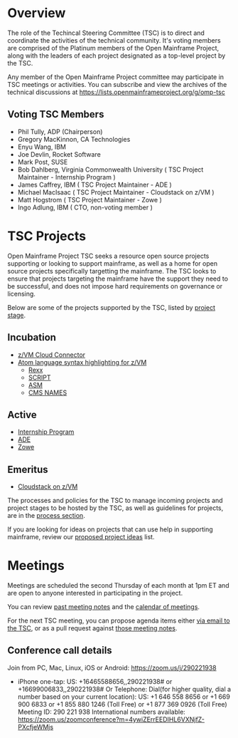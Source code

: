# Overview

The role of the Techincal Steering Committee (TSC) is to direct and coordinate the activities of the technical community. It's voting members are comprised of the Platinum members of the Open Mainframe Project, along with the leaders of each project designated as a top-level project by the TSC.

Any member of the Open Mainframe Project committee may participate in TSC meetings or activities. You can subscribe and view the archives of the technical discussions at https://lists.openmainframeproject.org/g/omp-tsc

## Voting TSC Members

  * Phil Tully, ADP (Chairperson)
  * Gregory MacKinnon, CA Technologies
  * Enyu Wang, IBM
  * Joe Devlin, Rocket Software
  * Mark Post, SUSE
  * Bob Dahlberg, Virginia Commonwealth University ( TSC Project Maintainer - Internship Program )
  * James Caffrey, IBM ( TSC Project Maintainer - ADE )
  * Michael MacIsaac ( TSC Project Maintainer - Cloudstack on z/VM )
  * Matt Hogstrom ( TSC Project Maintainer - Zowe )
  * Ingo Adlung, IBM ( CTO, non-voting member )

# TSC Projects

Open Mainframe Project TSC seeks a resource open source projects supporting or looking to support mainframe, as well as a home for open source projects specifically targetting the mainframe. The TSC looks to ensure that projects targeting the mainframe have the support they need to be successful, and does not impose hard requirements on governance or licensing.

Below are some of the projects supported by the TSC, listed by [project stage](process/project_stages.md).

## Incubation

  * [z/VM Cloud Connector](projects/proposals/z:VM%20Cloud%20connector.md)
  * [Atom language syntax highlighting for z/VM](https://atom.io/users/openmainframeproject)
    * [Rexx](https://github.com/openmainframeproject/atompkg-language-zvm-rexx)
    * [SCRIPT](https://github.com/openmainframeproject/atompkg-language-zvm-gml)
    * [ASM](https://github.com/openmainframeproject/atompkg-language-zvm-asm)
    * [CMS NAMES](https://github.com/openmainframeproject/atompkg-language-zvm-names)

## Active

  * [Internship Program](projects/internship.md)
  * [ADE](https://github.com/openmainframeproject/ade)
  * [Zowe](https://github.com/zowe)

## Emeritus

  * [Cloudstack on z/VM](https://github.com/openmainframeproject/cloudstack-wg)

The processes and policies for the TSC to manage incoming projects and project stages to be hosted by the TSC, as well as guidelines for projects, are in the [process section](process).

If you are looking for ideas on projects that can use help in supporting mainframe, review our [proposed project ideas](proposed.md) list.

# Meetings

Meetings are scheduled the second Thursday of each month at 1pm ET and are open to anyone interested in participating in the project.

You can review [past meeting notes](/meetings) and the [calendar of meetings](https://lists.openmainframeproject.org/g/omp-tsc/calendar).

For the next TSC meeting, you can propose agenda items either [via email to the TSC](mailto:omp-tsc@lists.openmainframeproject.org), or as a pull request against [those meeting notes](/meetings).

## Conference call details

Join from PC, Mac, Linux, iOS or Android: https://zoom.us/j/290221938

* iPhone one-tap: US: +16465588656,,290221938#  or +16699006833,,290221938#
Or Telephone:
    Dial(for higher quality, dial a number based on your current location):
        US: +1 646 558 8656  or +1 669 900 6833  or +1 855 880 1246 (Toll Free) or +1 877 369 0926 (Toll Free)
    Meeting ID: 290 221 938
    International numbers available: https://zoom.us/zoomconference?m=4ywiZErrEEDIHL6VXNjfZ-PXcfjeWMjs
